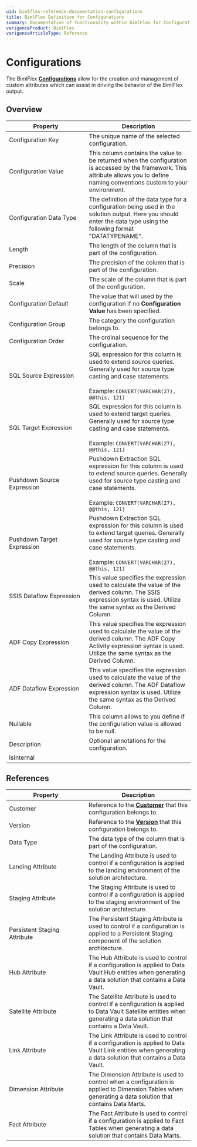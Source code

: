 ```yaml
---
uid: bimlflex-reference-documentation-configurations
title: BimlFlex Definition for Configurations
summary: Documentation of functionality within BimlFlex for Configurations
varigenceProduct: BimlFlex
varigenceArticleType: Reference
---
```


# Configurations

The BimlFlex [**Configurations**](xref:bimlflex-configuration-editor) allow for the creation and management of custom attributes which can assist in driving the behavior of the BimlFlex output.

## Overview
  
| <div style="width:200px">Property</div> | Description |
| --------- | ----------- |
|Configuration Key | The unique name of the selected configuration.|
|Configuration Value | This column contains the value to be returned when the configuration is accessed by the framework. This attribute allows you to define naming conventions custom to your environment.|
|Configuration Data Type | The definition of the data type for a configuration being used in the solution output. Here you should enter the data type using the following format "DATATYPENAME".|
|Length | The length of the column that is part of the configuration.|
|Precision | The precision of the column that is part of the configuration.|
|Scale | The scale of the column that is part of the configuration.|
|Configuration Default | The value that will used by the configuration if no **Configuration Value** has been specified.|
|Configuration Group | The category the configuration belongs to.|
|Configuration Order | The ordinal sequence for the configuration.|
|SQL Source Expression | SQL expression for this column is used to extend source queries. Generally used for source type casting and case statements.<br><br>Example: `CONVERT(VARCHAR(27), @@this, 121)`|
|SQL Target Expression | SQL expression for this column is used to extend target queries. Generally used for source type casting and case statements.<br><br>Example: `CONVERT(VARCHAR(27), @@this, 121)`|
|Pushdown Source Expression | Pushdown Extraction SQL expression for this column is used to extend source queries. Generally used for source type casting and case statements.<br><br>Example: `CONVERT(VARCHAR(27), @@this, 121)`|
|Pushdown Target Expression | Pushdown Extraction SQL expression for this column is used to extend target queries. Generally used for source type casting and case statements.<br><br>Example: `CONVERT(VARCHAR(27), @@this, 121)`|
|SSIS Dataflow Expression | This value specifies the expression used to calculate the value of the derived column. The SSIS expression syntax is used. Utilize the same syntax as the Derived Column.|
|ADF Copy Expression | This value specifies the expression used to calculate the value of the derived column. The ADF Copy Activity expression syntax is used. Utilize the same syntax as the Derived Column.|
|ADF Dataflow Expression | This value specifies the expression used to calculate the value of the derived column. The ADF Dataflow expression syntax is used. Utilize the same syntax as the Derived Column.|
|Nullable | This column allows to you define if the configuration value is allowed to be null.|
|Description | Optional annotations for the configuration.|
|IsInternal | |

## References
  
| <div style="width:200px">Property</div> | Description |
| --------- | ----------- |
|Customer | Reference to the [**Customer**](xref:bimlflex-application-customers) that this configuration belongs to.|
|Version | Reference to the [**Version**](xref:bimlflex-version-editor) that this configuration belongs to.|
|Data Type | The data type of the column that is part of the configuration.|
|Landing Attribute | The Landing Attribute is used to control if a configuration is applied to the landing environment of the solution architecture.|
|Staging Attribute | The Staging Attribute is used to control if a configuration is applied to the staging environment of the solution architecture.|
|Persistent Staging Attribute | The Persistent Staging Attribute is used to control if a configuration is applied to a Persistent Staging component of the solution architecture.|
|Hub Attribute | The Hub Attribute is used to control if a configuration is applied to Data Vault Hub entities when generating a data solution that contains a Data Vault.|
|Satellite Attribute | The Satellite Attribute is used to control if a configuration is applied to Data Vault Satellite entities when generating a data solution that contains a Data Vault.|
|Link Attribute | The Link Attribute is used to control if a configuration is applied to Data Vault Link entities when generating a data solution that contains a Data Vault.|
|Dimension Attribute | The Dimension Attribute is used to control when a configuration is applied to Dimension Tables when generating a data solution that contains Data Marts.|
|Fact Attribute | The Fact Attribute is used to control if a configuration is applied to Fact Tables when generating a data solution that contains Data Marts.|

